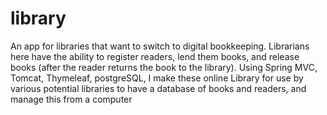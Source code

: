 # library
An app for libraries that want to switch to digital bookkeeping. 
Librarians here have the ability to register readers, lend them books, and release books (after the reader returns the book to the library).
Using Spring MVC, Tomcat, Thymeleaf, postgreSQL, I make these online Library for use by various potential libraries to have a database of books and readers, and manage this from a computer
